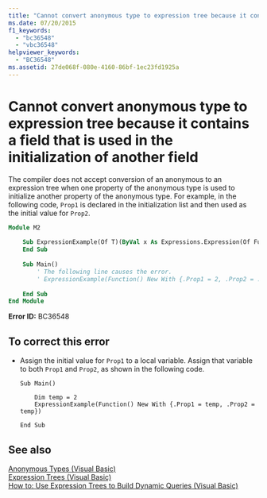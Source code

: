 ```yaml
---
title: "Cannot convert anonymous type to expression tree because it contains a field that is used in the initialization of another field"
ms.date: 07/20/2015
f1_keywords: 
  - "bc36548"
  - "vbc36548"
helpviewer_keywords: 
  - "BC36548"
ms.assetid: 27de068f-080e-4160-86bf-1ec23fd1925a
---
```

# Cannot convert anonymous type to expression tree because it contains a field that is used in the initialization of another field
The compiler does not accept conversion of an anonymous to an expression tree when one property of the anonymous type is used to initialize another property of the anonymous type. For example, in the following code, `Prop1` is declared in the initialization list and then used as the initial value for `Prop2`.  
  
```vb  
Module M2  
  
    Sub ExpressionExample(Of T)(ByVal x As Expressions.Expression(Of Func(Of T)))  
    End Sub  
  
    Sub Main()  
        ' The following line causes the error.  
        ' ExpressionExample(Function() New With {.Prop1 = 2, .Prop2 = .Prop1})  
  
    End Sub  
End Module  
```  
  
 **Error ID:** BC36548  
  
## To correct this error  
  
- Assign the initial value for `Prop1` to a local variable. Assign that variable to both `Prop1` and `Prop2`, as shown in the following code.  
  
  ```  
  Sub Main()  
  
      Dim temp = 2  
      ExpressionExample(Function() New With {.Prop1 = temp, .Prop2 = temp})  
  
  End Sub  
  ```  
  
## See also

[Anonymous Types (Visual Basic)](../../../visual-basic/programming-guide/language-features/objects-and-classes/anonymous-types.md)  
[Expression Trees (Visual Basic)](../../programming-guide/concepts/expression-trees/index.md)  
[How to: Use Expression Trees to Build Dynamic Queries (Visual Basic)](../../programming-guide/concepts/expression-trees/how-to-use-expression-trees-to-build-dynamic-queries.md)  
